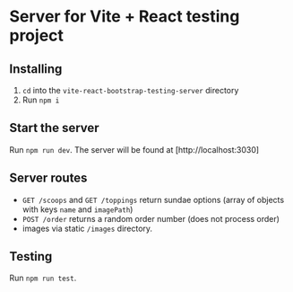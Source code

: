 # Server for Vite + React testing project

## Installing

1. `cd` into the `vite-react-bootstrap-testing-server` directory
2. Run `npm i`

## Start the server

Run `npm run dev`. The server will be found at [http://localhost:3030]

## Server routes

- `GET /scoops` and `GET /toppings` return sundae options (array of objects with keys `name` and `imagePath`)
- `POST /order` returns a random order number (does not process order)
- images via static `/images` directory.

## Testing

Run `npm run test`.
